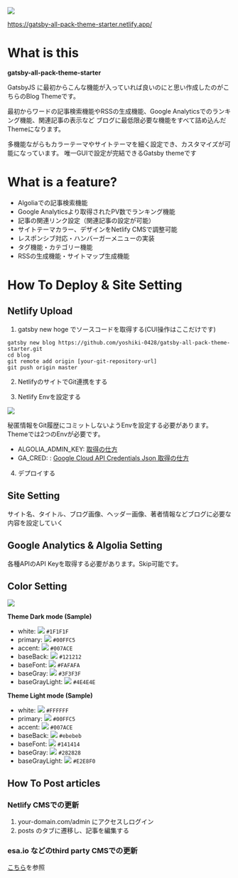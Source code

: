 

![](https://img.esa.io/uploads/production/attachments/15569/2020/08/03/84487/c0055f0b-8732-4943-8b05-029608a12334.png)

https://gatsby-all-pack-theme-starter.netlify.app/

# What is this

**gatsby-all-pack-theme-starter**

GatsbyJS に最初からこんな機能が入っていれば良いのにと思い作成したのがこちらのBlog Themeです。

最初からワードの記事検索機能やRSSの生成機能、Google Analyticsでのランキング機能、関連記事の表示など
ブログに最低限必要な機能をすべて詰め込んだThemeになります。

多機能ながらもカラーテーマやサイトテーマを細く設定でき、カスタマイズが可能になっています。
唯一GUIで設定が完結できるGatsby themeです

# What is a feature?

- Algoliaでの記事検索機能
- Google Analyticsより取得されたPV数でランキング機能
- 記事の関連リンク設定（関連記事の設定が可能）
- サイトテーマカラー、デザインをNetlify CMSで調整可能
- レスポンシブ対応・ハンバーガーメニューの実装
- タグ機能・カテゴリー機能
- RSSの生成機能・サイトマップ生成機能

# How To Deploy & Site Setting

## Netlify Upload

1. gatsby new hoge でソースコードを取得する(CUI操作はここだけです)

```
gatsby new blog https://github.com/yoshiki-0428/gatsby-all-pack-theme-starter.git
cd blog
git remote add origin [your-git-repository-url]
git push origin master
```

2. NetlifyのサイトでGit連携をする

3. Netlify Envを設定する

![](https://ucarecdn.com/73d29e3e-1542-4320-a67b-51487ddafec3/)

秘匿情報をGit履歴にコミットしないようEnvを設定する必要があります。Themeでは2つのEnvが必要です。

- ALGOLIA_ADMIN_KEY: [取得の仕方](https://www.algolia.com/doc/guides/security/api-keys/#admin-api-key)
- GA_CRED: : [Google Cloud API Credentials Json 取得の仕方](https://cloud.google.com/docs/authentication/getting-started)

4. デプロイする

## Site Setting

サイト名、タイトル、ブログ画像、ヘッダー画像、著者情報などブログに必要な内容を設定していく

## Google Analytics & Algolia Setting

各種APIのAPI Keyを取得する必要があります。Skip可能です。

## Color Setting

![](https://img.esa.io/uploads/production/attachments/15569/2020/08/03/84487/c0055f0b-8732-4943-8b05-029608a12334.png)

**Theme Dark mode (Sample)**
- white: ![](https://via.placeholder.com/16/1F1F1F/FFFFFF/?text=%20) `#1F1F1F`
- primary: ![](https://via.placeholder.com/16/00FFC5/FFFFFF/?text=%20) `#00FFC5`
- accent: ![](https://via.placeholder.com/16/007ACE/FFFFFF/?text=%20) `#007ACE`
- baseBack: ![](https://via.placeholder.com/16/121212/FFFFFF/?text=%20) `#121212`
- baseFont: ![](https://via.placeholder.com/16/FAFAFA/FFFFFF/?text=%20) `#FAFAFA`
- baseGray: ![](https://via.placeholder.com/16/3F3F3F/FFFFFF/?text=%20) `#3F3F3F`
- baseGrayLight: ![](https://via.placeholder.com/16/4E4E4E/FFFFFF/?text=%20) `#4E4E4E`

**Theme Light mode (Sample)**
- white: ![](https://via.placeholder.com/16/FFFFFF/FFFFFF/?text=%20) `#FFFFFF`
- primary: ![](https://via.placeholder.com/16/00FFC5/FFFFFF/?text=%20) `#00FFC5`
- accent: ![](https://via.placeholder.com/16/007ACE/FFFFFF/?text=%20) `#007ACE`
- baseBack: ![](https://via.placeholder.com/16/ebebeb/FFFFFF/?text=%20) `#ebebeb`
- baseFont: ![](https://via.placeholder.com/16/141414/FFFFFF/?text=%20) `#141414`
- baseGray: ![](https://via.placeholder.com/16/282828/FFFFFF/?text=%20) `#282828`
- baseGrayLight: ![](https://via.placeholder.com/16/E2E8F0/FFFFFF/?text=%20) `#E2E8F0`

## How To Post articles

### Netlify CMSでの更新

1. your-domain.com/admin にアクセスしログイン
2. posts のタブに遷移し、記事を編集する

### esa.io などのthird party CMSでの更新

[こちら](https://github.com/yoshiki-0428/esa-source-lambda/blob/master/README.md)を参照

